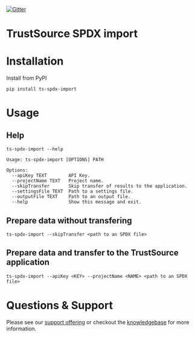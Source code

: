 [![Gitter](https://badges.gitter.im/TrustSource/community.svg)](https://gitter.im/TrustSource/community?utm_source=badge&utm_medium=badge&utm_campaign=pr-badge)

# TrustSource SPDX import


# Installation

Install from PyPI

```
pip install ts-spdx-import 
```

# Usage

## Help

```
ts-spdx-import --help

Usage: ts-spdx-import [OPTIONS] PATH

Options:
  --apiKey TEXT        API Key.
  --projectName TEXT   Project name.
  --skipTransfer       Skip transfer of results to the application.
  --settingsFile TEXT  Path to a settings file.
  --outputFile TEXT    Path to an output file.
  --help               Show this message and exit. 
```

## Prepare data without transfering 

```
ts-spdx-import --skipTransfer <path to an SPDX file> 
```

## Prepare data and transfer to the TrustSource application  

```
ts-spdx-import --apiKey <KEY> --projectName <NAME> <path to an SPDX file> 
```

# Questions & Support
Please see our [support offering](https://www.trustsource.io/support) or checkout the [knowledgebase](https://support.trustsource.io) for more information.
